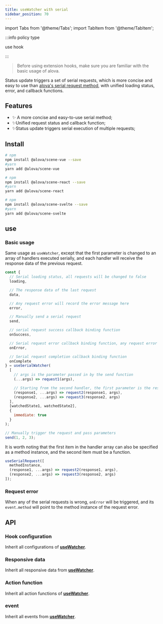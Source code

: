 ```yaml
---
title: useWatcher with serial
sidebar_position: 70
---
```


import Tabs from '@theme/Tabs';
import TabItem from '@theme/TabItem';

:::info policy type

use hook

:::

> Before using extension hooks, make sure you are familiar with the basic usage of alova.

Status update triggers a set of serial requests, which is more concise and easy to use than [alova's serial request method](/next-step/serial-request), with unified loading status, error, and callback functions.

## Features

- ✨ A more concise and easy-to-use serial method;
- ✨Unified request status and callback function;
- ✨Status update triggers serial execution of multiple requests;

## Install

<Tabs groupId="framework">
<TabItem value="1" label="vue">

```bash
# npm
npm install @alova/scene-vue --save
#yarn
yarn add @alova/scene-vue

```

</TabItem>
<TabItem value="2" label="react">

```bash
# npm
npm install @alova/scene-react --save
#yarn
yarn add @alova/scene-react

```

</TabItem>

<TabItem value="3" label="svelte">

```bash
# npm
npm install @alova/scene-svelte --save
#yarn
yarn add @alova/scene-svelte

```

</TabItem>
</Tabs>

## use

### Basic usage

Same usage as `useWatcher`, except that the first parameter is changed to an array of handlers executed serially, and each handler will receive the response data of the previous request.

```javascript
const {
  // Serial loading status, all requests will be changed to false
  loading,

  // The response data of the last request
  data,

  // Any request error will record the error message here
  error,

  // Manually send a serial request
  send,

  // serial request success callback binding function
  onSuccess,

  // Serial request error callback binding function, any request error will trigger it
  onError,

  // Serial request completion callback binding function
  onComplete
} = useSerialWatcher(
  [
    // args is the parameter passed in by the send function
    (...args) => request1(args),

    // Starting from the second handler, the first parameter is the response data of the previous request, and args is received from the second
    (response1, ...args) => request2(response1, args),
    (response2, ...args) => request3(response2, args)
  ],
  [watchedState1, watchedState2],
  {
    immediate: true
  }
);

// Manually trigger the request and pass parameters
send(1, 2, 3);
```

It is worth noting that the first item in the handler array can also be specified as a method instance, and the second item must be a function.

```javascript
useSerialRequest([
  methodInstance,
  (response1, ...args) => request2(response1, args),
  (response2, ...args) => request3(response2, args)
]);
```

### Request error

When any of the serial requests is wrong, `onError` will be triggered, and its `event.method` will point to the method instance of the request error.

## API

### Hook configuration

Inherit all configurations of [**useWatcher**](/learning/use-watcher).

### Responsive data

Inherit all responsive data from [**useWatcher**](/learning/use-watcher).

### Action function

Inherit all action functions of [**useWatcher**](/learning/use-watcher).

### event

Inherit all events from [**useWatcher**](/learning/use-watcher).
